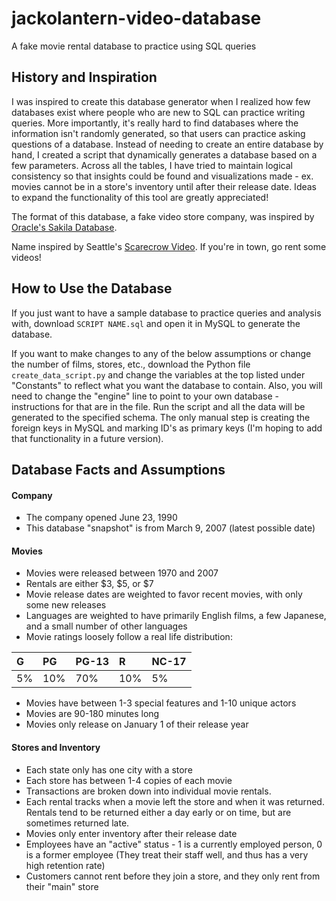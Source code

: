 # jackolantern-video-database
A fake movie rental database to practice using SQL queries

## History and Inspiration
I was inspired to create this database generator when I realized how few databases exist where people
who are new to SQL can practice writing queries. More importantly, it's really hard to find databases
where the information isn't randomly generated, so that users can practice asking questions of a database. Instead of needing to create an entire database by hand, I created a script that dynamically generates a database based on a few parameters. Across all the tables, I have tried to maintain logical consistency so that insights could be found and visualizations made - ex. movies cannot be in a store's inventory until after their release date. Ideas to expand the functionality of this tool are greatly appreciated!

The format of this database, a fake video store company, was inspired by [Oracle's Sakila Database](https://dev.mysql.com/doc/sakila/en/sakila-introduction.html).

Name inspired by Seattle's [Scarecrow Video](https://www.scarecrow.com/index.html). If you're in town,
go rent some videos!

## How to Use the Database
If you just want to have a sample database to practice queries and analysis with, download `SCRIPT NAME.sql` and open it in MySQL to generate the database.

If you want to make changes to any of the below assumptions or change the number of films, stores, etc., download the Python file `create_data_script.py` and change the variables at the top listed under "Constants" to reflect what you want the database to contain. Also, you will need to change the "engine" line to point to your own database - instructions for that are in the file. Run the script and all the data will be generated to the specified schema. The only manual step is creating the foreign keys in MySQL and marking ID's as primary keys (I'm hoping to add that functionality in a future version).

## Database Facts and Assumptions

#### Company
- The company opened June 23, 1990
- This database "snapshot" is from March 9, 2007 (latest possible date)

#### Movies
- Movies were released between 1970 and 2007
- Rentals are either $3, $5, or $7
- Movie release dates are weighted to favor recent movies, with only some new releases
- Languages are weighted to have primarily English films, a few Japanese, and a
small number of other languages
- Movie ratings loosely follow a real life distribution:

| G    | PG   | PG-13 | R    |NC-17 |
| :--- | :--- | :---  | :--- | :--- |
| 5%   | 10%  | 70%   | 10%  | 5%   |

- Movies have between 1-3 special features and 1-10 unique actors
- Movies are 90-180 minutes long
- Movies only release on January 1 of their release year

#### Stores and Inventory
- Each state only has one city with a store
- Each store has between 1-4 copies of each movie
- Transactions are broken down into individual movie rentals.
- Each rental tracks when a movie left the store and when it was returned. Rentals tend to be returned either a day early or on time, but are sometimes returned late.
- Movies only enter inventory after their release date
- Employees have an "active" status - 1 is a currently employed person, 0 is a former employee
(They treat their staff well, and thus has a very high retention rate)
- Customers cannot rent before they join a store, and they only rent from their "main" store

